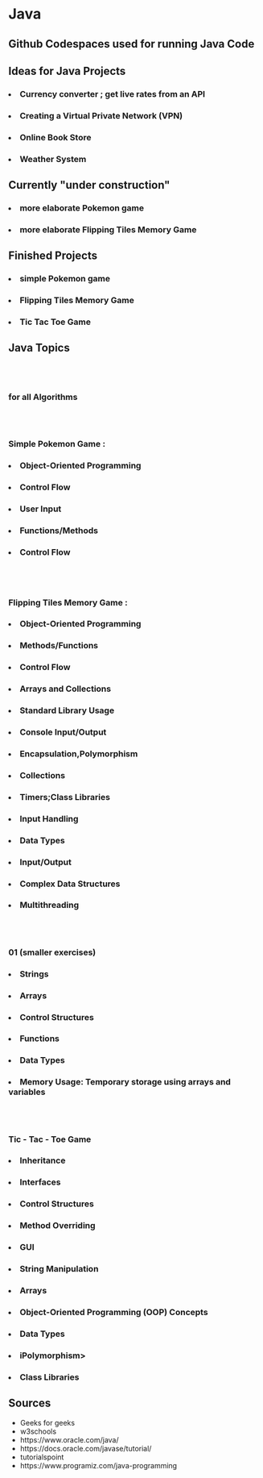 # Java
## Github Codespaces used for running Java Code 
## Ideas for Java Projects 

### <ul> 
### <li> Currency converter ; get live rates from an API </li>    
### <li> Creating a Virtual Private Network (VPN) </li>
### <li> Online Book Store </li>
### <li> Weather System </li>
### </ul>

## Currently "under construction"
### <ul>
### <li> more elaborate Pokemon game </li> 
### <li> more elaborate Flipping Tiles Memory Game </li>
### </ul>

## Finished Projects 
### <li> simple  Pokemon game  </li>
### <li> Flipping Tiles Memory Game </li>
### <li> Tic Tac Toe Game </li>


## Java Topics 
<br>
<br>

### for all Algorithms
<br>
<br>

### Simple Pokemon Game : 
### <ul> 
### <li> Object-Oriented Programming</li>
### <li>  Control Flow </li>
### <li> User Input </li>
### <li> Functions/Methods </li>
### <li> Control Flow </li>
### </ul>
<br>
<br>

###  Flipping Tiles Memory Game : 
### <ul>
### <li> Object-Oriented Programming </li>
### <li>Methods/Functions </li>
### <li> Control Flow </li>
### <li>Arrays and Collections </li>
### <li>Standard Library Usage </li>
### <li>Console Input/Output </li>
### <li>Encapsulation,Polymorphism</li>
### <li>Collections </li>
### <li>Timers;Class Libraries </li>
### <li>Input Handling </li>
### <li> Data Types </li>
### <li>Input/Output </li>
### <li> Complex Data Structures</li>
### <li>Multithreading </li>

<br>
<br>

### 01 (smaller exercises)
### <ul>
### <li> Strings</li>
### <li>Arrays</li>
### <li>Control Structures </li>
### <li>Functions</li>
### <li> Data Types</li>
### <li>Memory Usage: Temporary storage using arrays and variables </li>

<br>
<br>

### Tic - Tac - Toe Game 
### <ul>
### <li> Inheritance</li>
### <li> Interfaces </li>
### <li> Control Structures</li>
### <li>Method Overriding</li>
### <li>GUI </li>
### <li>String Manipulation</li>
### <li>Arrays</li>
### <li>Object-Oriented Programming (OOP) Concepts</li>
### <li>Data Types</li>
### <li>iPolymorphism></li>
### <li>Class Libraries</li>
### </ul>

## Sources 

<ul>
  <li>Geeks for geeks </li>
  <li> w3schools </li>
  <li>https://www.oracle.com/java/</li>
  <li>https://docs.oracle.com/javase/tutorial/</li>
  <li>tutorialspoint</li>
  <li>https://www.programiz.com/java-programming</li>
</ul>

